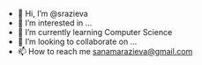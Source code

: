 - 👋 Hi, I’m @srazieva
- 👀 I’m interested in ...
- 🌱 I’m currently learning Computer Science 
- 💞️ I’m looking to collaborate on ...
- 📫 How to reach me sanamarazieva@gmail.com

<!---
srazieva/srazieva is a ✨ special ✨ repository because its `README.md` (this file) appears on your GitHub profile.
You can click the Preview link to take a look at your changes.
--->
